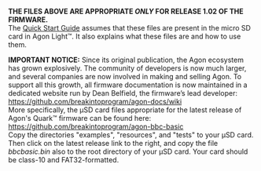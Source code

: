 <b>THE FILES ABOVE ARE APPROPRIATE <i>ONLY</i> FOR RELEASE 1.02 OF THE FIRMWARE.</b><br>
The <a href="https://github.com/TheByteAttic/AgonLight/blob/main/Agon%20light%20Quick%20Start%20Guide.pdf">Quick Start Guide</a> assumes that these files are present in the micro SD card in Agon Light™. It also explains what these files are and how to use them.
<p>
<b>IMPORTANT NOTICE:</b> Since its original publication, the Agon ecosystem has grown explosively. The community of developers is now much larger, and several companies are now involved in making and selling Agon. To support all this growth, all firmware documentation is now maintained in a dedicated website run by Dean Belfield, the firmware’s lead developer:<br>
<a href="https://github.com/breakintoprogram/agon-docs/wiki">https://github.com/breakintoprogram/agon-docs/wiki</a><br>
More specifically, the µSD card files appropriate for the latest release of Agon's Quark™ firmware can be found here:
<a href="https://github.com/breakintoprogram/agon-bbc-basic">https://github.com/breakintoprogram/agon-bbc-basic</a><br>
Copy the directories "examples", "resources", and "tests" to your µSD card. Then click on the latest release link to the right, and copy the file <i>bbcbasic.bin</i> also to the root directory of your µSD card. Your card should be  class-10 and FAT32-formatted.<br><br>

